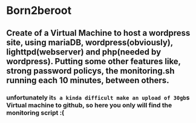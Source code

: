 # Born2beroot
## Create of a Virtual Machine to host a wordpress site, using mariaDB, wordpress(obviously), lighttpd(webserver) and php(needed by wordpress). Putting some other features like, strong password policys, the monitoring.sh running each 10 minutes, between others.

### unfortunately it`s a kinda difficult make an upload of 30gb`s Virtual machine to github, so here you only will find the monitoring script :(
